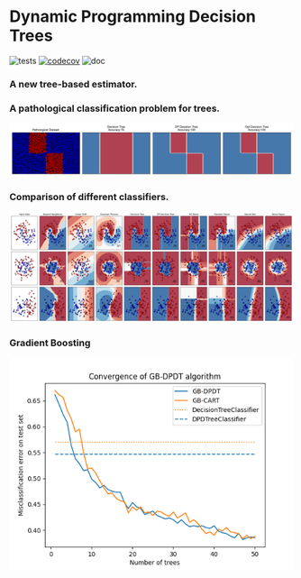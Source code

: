 Dynamic Programming Decision Trees
============================================================

![tests](https://github.com/scikit-learn-contrib/project-template/actions/workflows/python-app.yml/badge.svg)
[![codecov](https://codecov.io/gh/scikit-learn-contrib/project-template/graph/badge.svg?token=L0XPWwoPLw)](https://codecov.io/gh/scikit-learn-contrib/project-template)
![doc](https://github.com/scikit-learn-contrib/project-template/actions/workflows/deploy-gh-pages.yml/badge.svg)


### A new tree-based estimator.
### A pathological classification problem for trees.
![Pathological Problem](examples/patho_bounds_comparison.png)
### Comparison of different classifiers.
![Classifier Comparison](examples/compare_classif.png)
### Gradient Boosting
![GB Comparison](examples/gb_boosting_compare.png)
